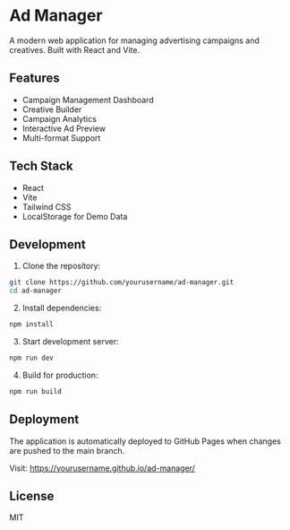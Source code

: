 # Ad Manager

A modern web application for managing advertising campaigns and creatives. Built with React and Vite.

## Features

- Campaign Management Dashboard
- Creative Builder
- Campaign Analytics
- Interactive Ad Preview
- Multi-format Support

## Tech Stack

- React
- Vite
- Tailwind CSS
- LocalStorage for Demo Data

## Development

1. Clone the repository:
```bash
git clone https://github.com/yourusername/ad-manager.git
cd ad-manager
```

2. Install dependencies:
```bash
npm install
```

3. Start development server:
```bash
npm run dev
```

4. Build for production:
```bash
npm run build
```

## Deployment

The application is automatically deployed to GitHub Pages when changes are pushed to the main branch.

Visit: https://yourusername.github.io/ad-manager/

## License

MIT
